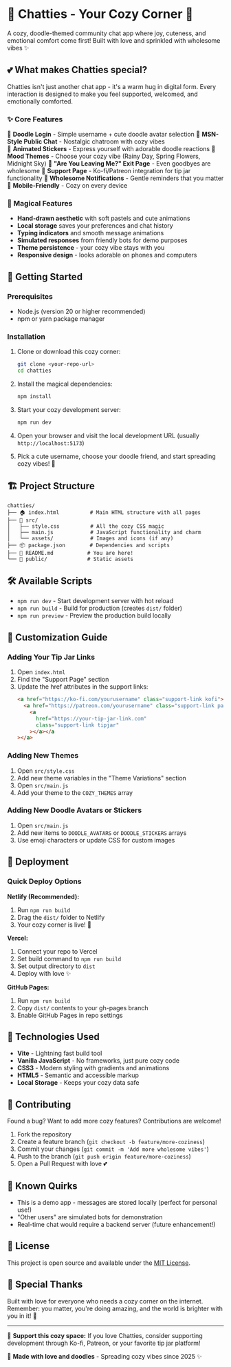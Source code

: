 # 🌸 Chatties - Your Cozy Corner 🌸

A cozy, doodle-themed community chat app where joy, cuteness, and emotional comfort come first! Built with love and sprinkled with wholesome vibes ✨

## 💕 What makes Chatties special?

Chatties isn't just another chat app - it's a warm hug in digital form. Every interaction is designed to make you feel supported, welcomed, and emotionally comforted.

### ✨ Core Features

🎨 **Doodle Login** - Simple username + cute doodle avatar selection
💬 **MSN-Style Public Chat** - Nostalgic chatroom with cozy vibes  
🌟 **Animated Stickers** - Express yourself with adorable doodle reactions
🎨 **Mood Themes** - Choose your cozy vibe (Rainy Day, Spring Flowers, Midnight Sky)
🥺 **"Are You Leaving Me?" Exit Page** - Even goodbyes are wholesome
💝 **Support Page** - Ko-fi/Patreon integration for tip jar functionality
🌱 **Wholesome Notifications** - Gentle reminders that you matter
📱 **Mobile-Friendly** - Cozy on every device

### 🎪 Magical Features

- **Hand-drawn aesthetic** with soft pastels and cute animations
- **Local storage** saves your preferences and chat history
- **Typing indicators** and smooth message animations
- **Simulated responses** from friendly bots for demo purposes
- **Theme persistence** - your cozy vibe stays with you
- **Responsive design** - looks adorable on phones and computers

## 🚀 Getting Started

### Prerequisites

- Node.js (version 20 or higher recommended)
- npm or yarn package manager

### Installation

1. Clone or download this cozy corner:

   ```bash
   git clone <your-repo-url>
   cd chatties
   ```

2. Install the magical dependencies:

   ```bash
   npm install
   ```

3. Start your cozy development server:

   ```bash
   npm run dev
   ```

4. Open your browser and visit the local development URL (usually `http://localhost:5173`)

5. Pick a cute username, choose your doodle friend, and start spreading cozy vibes! 🌸

## 🏗️ Project Structure

```
chatties/
├── 🏠 index.html          # Main HTML structure with all pages
├── 🎨 src/
│   ├── style.css          # All the cozy CSS magic
│   ├── main.js            # JavaScript functionality and charm
│   └── assets/            # Images and icons (if any)
├── 📦 package.json        # Dependencies and scripts
├── 🌟 README.md           # You are here!
└── 📁 public/             # Static assets
```

## 🛠️ Available Scripts

- `npm run dev` - Start development server with hot reload
- `npm run build` - Build for production (creates `dist/` folder)
- `npm run preview` - Preview the production build locally

## 🎨 Customization Guide

### Adding Your Tip Jar Links

1. Open `index.html`
2. Find the "Support Page" section
3. Update the href attributes in the support links:
   ```html
   <a href="https://ko-fi.com/yourusername" class="support-link kofi">
     <a href="https://patreon.com/yourusername" class="support-link patreon">
       <a
         href="https://your-tip-jar-link.com"
         class="support-link tipjar"
       ></a></a
   ></a>
   ```

### Adding New Themes

1. Open `src/style.css`
2. Add new theme variables in the "Theme Variations" section
3. Open `src/main.js`
4. Add your theme to the `COZY_THEMES` array

### Adding New Doodle Avatars or Stickers

1. Open `src/main.js`
2. Add new items to `DOODLE_AVATARS` or `DOODLE_STICKERS` arrays
3. Use emoji characters or update CSS for custom images

## 🚀 Deployment

### Quick Deploy Options

**Netlify (Recommended):**

1. Run `npm run build`
2. Drag the `dist/` folder to Netlify
3. Your cozy corner is live! 🎉

**Vercel:**

1. Connect your repo to Vercel
2. Set build command to `npm run build`
3. Set output directory to `dist`
4. Deploy with love ✨

**GitHub Pages:**

1. Run `npm run build`
2. Copy `dist/` contents to your gh-pages branch
3. Enable GitHub Pages in repo settings

## 💖 Technologies Used

- **Vite** - Lightning fast build tool
- **Vanilla JavaScript** - No frameworks, just pure cozy code
- **CSS3** - Modern styling with gradients and animations
- **HTML5** - Semantic and accessible markup
- **Local Storage** - Keeps your cozy data safe

## 🤝 Contributing

Found a bug? Want to add more cozy features? Contributions are welcome!

1. Fork the repository
2. Create a feature branch (`git checkout -b feature/more-coziness`)
3. Commit your changes (`git commit -m 'Add more wholesome vibes'`)
4. Push to the branch (`git push origin feature/more-coziness`)
5. Open a Pull Request with love 💕

## 🐛 Known Quirks

- This is a demo app - messages are stored locally (perfect for personal use!)
- "Other users" are simulated bots for demonstration
- Real-time chat would require a backend server (future enhancement!)

## 📄 License

This project is open source and available under the [MIT License](LICENSE).

## 💌 Special Thanks

Built with love for everyone who needs a cozy corner on the internet. Remember: you matter, you're doing amazing, and the world is brighter with you in it! 🌟

---

💝 **Support this cozy space:** If you love Chatties, consider supporting development through Ko-fi, Patreon, or your favorite tip jar platform!

🌸 **Made with love and doodles** - Spreading cozy vibes since 2025 ✨
